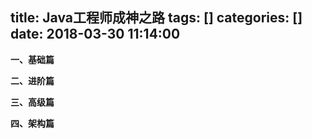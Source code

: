 title: Java工程师成神之路
tags: []
categories: []
date: 2018-03-30 11:14:00
---
**一、基础篇**
 
**二、进阶篇**
  
**三、高级篇**
   
**四、架构篇**

